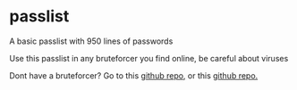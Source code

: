 # passlist
A basic passlist with 950 lines of passwords

Use this passlist in any bruteforcer you find online, be careful about viruses

Dont have a bruteforcer? Go to this [github repo,](https://github.com/EbolaMan-YT/SMB-Bruteforce) or this [github repo.](https://github.com/EbolaMan-YT/WinRAR-Cracker)
